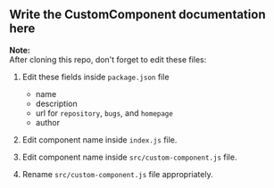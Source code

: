 ## Write the CustomComponent documentation here

**Note:**  
After cloning this repo, don't forget to edit these files:

1. Edit these fields inside `package.json` file
   - name
   - description
   - url for `repository`, `bugs`, and `homepage`
   - author

2. Edit component name inside `index.js` file.
3. Edit component name inside `src/custom-component.js` file.
4. Rename `src/custom-component.js` file appropriately.